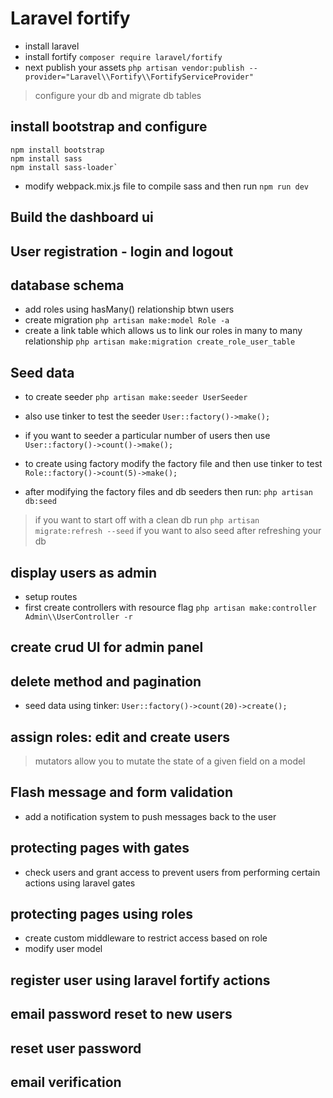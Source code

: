 # Laravel fortify

- install laravel
- install fortify `composer require laravel/fortify`
- next publish your assets `php artisan vendor:publish --provider="Laravel\\Fortify\\FortifyServiceProvider"`

> configure your db and migrate db tables

## install bootstrap and configure

```
npm install bootstrap
npm install sass
npm install sass-loader`

```

- modify webpack.mix.js file to compile sass and then run `npm run dev`

## Build the dashboard ui

## User registration - login and logout

## database schema

- add roles using hasMany() relationship btwn users
- create migration `php artisan make:model Role -a`
- create a link table which allows us to link our roles in many to many relationship `php artisan make:migration create_role_user_table`

## Seed data

- to create seeder `php artisan make:seeder UserSeeder`
- also use tinker to test the seeder `User::factory()->make();`
- if you want to seeder a particular number of users then use `User::factory()->count()->make();`

- to create using factory modify the factory file and then use tinker to test `Role::factory()->count(5)->make();`
- after modifying the factory files and db seeders then run: `php artisan db:seed`

> if you want to start off with a clean db run `php artisan migrate:refresh --seed` if you want to also seed after refreshing your db

## display users as admin

- setup routes
- first create controllers with resource flag `php artisan make:controller Admin\\UserController -r`

## create crud UI for admin panel

## delete method and pagination

- seed data using tinker: `User::factory()->count(20)->create();`

## assign roles: edit and create users

> mutators allow you to mutate the state of a given field on a model

## Flash message and form validation

- add a notification system to push messages back to the user

## protecting pages with gates

- check users and grant access to prevent users from performing certain actions using laravel gates

## protecting pages using roles

- create custom middleware to restrict access based on role
- modify user model

## register user using laravel fortify actions

## email password reset to new users

## reset user password

## email verification
